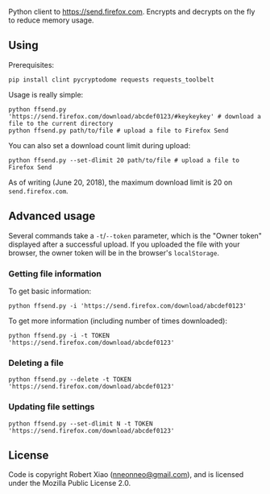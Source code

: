 Python client to https://send.firefox.com. Encrypts and decrypts on the fly to reduce memory usage.

## Using

Prerequisites:

    pip install clint pycryptodome requests requests_toolbelt

Usage is really simple:

    python ffsend.py 'https://send.firefox.com/download/abcdef0123/#keykeykey' # download a file to the current directory
    python ffsend.py path/to/file # upload a file to Firefox Send

You can also set a download count limit during upload:

    python ffsend.py --set-dlimit 20 path/to/file # upload a file to Firefox Send

As of writing (June 20, 2018), the maximum download limit is 20 on `send.firefox.com`.

## Advanced usage

Several commands take a `-t`/`--token` parameter, which is the "Owner token" displayed after a successful upload. If you uploaded the file with your browser, the owner token will be in the browser's `localStorage`.

### Getting file information

To get basic information:

    python ffsend.py -i 'https://send.firefox.com/download/abcdef0123'

To get more information (including number of times downloaded):

    python ffsend.py -i -t TOKEN 'https://send.firefox.com/download/abcdef0123'

### Deleting a file

    python ffsend.py --delete -t TOKEN 'https://send.firefox.com/download/abcdef0123'

### Updating file settings

    python ffsend.py --set-dlimit N -t TOKEN 'https://send.firefox.com/download/abcdef0123'

## License

Code is copyright Robert Xiao (nneonneo@gmail.com), and is licensed under the Mozilla Public License 2.0.
